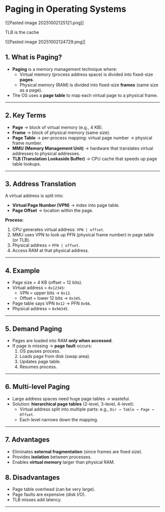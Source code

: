 # Paging in Operating Systems


![[Pasted image 20251002125121.png]]

TLB is the cache




![[Pasted image 20251002124729.png]]

## 1. What is Paging?
- **Paging** is a memory management technique where:
  - Virtual memory (process address space) is divided into fixed-size **pages**.
  - Physical memory (RAM) is divided into fixed-size **frames** (same size as a page).
- The OS uses a **page table** to map each virtual page to a physical frame.

---

## 2. Key Terms
- **Page** → block of virtual memory (e.g., 4 KB).
- **Frame** → block of physical memory (same size).
- **Page Table** → per-process mapping: virtual page number → physical frame number.
- **MMU (Memory Management Unit)** → hardware that translates virtual addresses to physical addresses.
- **TLB (Translation Lookaside Buffer)** → CPU cache that speeds up page table lookups.

---

## 3. Address Translation
A virtual address is split into:
- **Virtual Page Number (VPN)** → index into page table.
- **Page Offset** → location within the page.

**Process:**
1. CPU generates virtual address: `VPN | offset`.
2. MMU uses VPN to look up PFN (physical frame number) in page table (or TLB).
3. Physical address = `PFN | offset`.
4. Access RAM at that physical address.

---

## 4. Example
- Page size = 4 KB (offset = 12 bits).
- Virtual address = `0x12345`:
  - VPN = upper bits → `0x12`.
  - Offset = lower 12 bits → `0x345`.
- Page table says VPN `0x12` → PFN `0x9A`.
- Physical address = `0x9A345`.

---

## 5. Demand Paging
- Pages are loaded into RAM **only when accessed**.
- If page is missing → **page fault** occurs:
  1. OS pauses process.
  2. Loads page from disk (swap area).
  3. Updates page table.
  4. Resumes process.

---

## 6. Multi-level Paging
- Large address spaces need huge page tables → wasteful.
- Solution: **hierarchical page tables** (2-level, 3-level, 4-level):
  - Virtual address split into multiple parts: e.g., `Dir → Table → Page → Offset`.
  - Each level narrows down the mapping.

---

## 7. Advantages
- Eliminates **external fragmentation** (since frames are fixed size).
- Provides **isolation** between processes.
- Enables **virtual memory** larger than physical RAM.

## 8. Disadvantages
- Page table overhead (can be very large).
- Page faults are expensive (disk I/O).
- TLB misses add latency.

---
